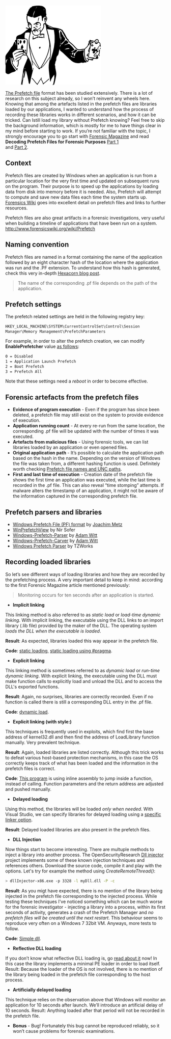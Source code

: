 ![Logo](/assets/images/tricks.png)

[The Prefetch file](http://www.forensicswiki.org/wiki/Windows_Prefetch_File_Format) format has been studied extensively. 
There is a lot of research on this subject already, so I won’t reinvent any wheels here.
Knowing that among the artefacts listed in the prefetch files are libraries loaded by our applications,
I wanted to understand how the process of recording these libraries works in different scenarios, and how it can be tricked. Can  Istill load my library without Prefetch knowing?
Feel free to skip the background information, which is mostly for me to have things clear in my mind before starting to work. 
If you’re not familiar with the topic, I strongly encourage you to go start with [Forensic Magazine](https://www.forensicmag.com/) 
and read **Decoding Prefetch Files for Forensic Purposes**  [Part 1](https://www.forensicmag.com/article/2010/12/decoding-prefetch-files-forensic-purposes-part-1)  
and [Part 2](https://www.forensicmag.com/article/2010/12/decoding-prefetch-files-forensic-purposes-part-2).

## Context
Prefetch files are created by Windows when an application is run from a particular location for the very first time and 
updated on subsequent runs on the program. Their purpose is to speed up the applications by loading data from disk into memory 
before it is needed. Also, Prefetch will attempt to compute and save new data files each time the system starts up. 
[Forensics Wiki](http://www.forensicswiki.org/wiki/Prefetch) goes into excellent detail on prefetch files and 
links to further resources.

Prefetch files are also great artifacts in a forensic investigations, very useful when building a timeline of applications that have been run on a system.  http://www.forensicswiki.org/wiki/Prefetch

## Naming convention
Prefetch files are named in a format containing the name of the application followed by an eight character hash 
of the location where the application was run and the .PF extension.
To understand how this hash is generated, check this very in-depth [Hexacorn blog post](http://www.hexacorn.com/blog/2012/06/13/prefetch-hash-calculator-a-hash-lookup-table-xpvistaw7w2k3w2k8/).

> The name of the corresponding .pf file depends on the path of the application.

## Prefetch settings 
The prefetch related settings are held in the following registry key:
```
HKEY_LOCAL_MACHINE\SYSTEM\CurrentControlSet\Control\Session Manager\Memory Management\PrefetchParameters
```
For example, in order to alter the prefetch creation, we can modify **EnablePrefetcher** value [as follows](https://msdn.microsoft.com/en-us/library/ms940847(v=winembedded.5).aspx):

```
0 = Disabled 
1 = Application Launch Prefetch 
2 = Boot Prefetch 
3 = Prefetch All
```

Note that these settings need a *reboot* in order to become effective.
 
## Forensic artefacts from the prefetch files
* __Evidence of program execution__ - Even if the program has since been deleted, a prefetch file may still exist on the system to provide evidence of execution. 
* __Application running count__ - At every re-run from the same location, the corresponding .pf file will be updated with the number of times it was executed.
* __Artefacts from malicious files__ - Using forensic tools, we can list libraries loaded by an application or even opened files.
* __Original application path__ - It’s possible to calculate the application path based on the hash in the name. Depending on the version of Windows the file was taken from, a different hashing function is used. Definitely worth checking [Prefetch file names and UNC paths](http://www.hexacorn.com/blog/2012/10/29/prefetch-file-names-and-unc-paths/).
* __First and last time of execution__ - Creation date  of the prefetch file shows the first time an application was executed, while the last time is recorded in the .pf file. This can also reveal “time stomping” attempts. If malware alters the timestamp of an application, it might not be aware of the information captured in the corresponding prefetch file.

## Prefetch parsers and libraries
* [Windows Prefetch File (PF) format](https://github.com/libyal/libscca/blob/master/documentation/Windows%20Prefetch%20File%20(PF)%20format.asciidoc) by [Joachim Metz](https://twitter.com/joachimmetz)
* [WinPrefetchView](http://www.nirsoft.net/utils/win_prefetch_view.html) by Nir Sofer
* [Windows-Prefetch-Parser](https://github.com/PoorBillionaire/Windows-Prefetch-Parser) by [Adam Witt](https://twitter.com/_TrapLoop)
* [Windows-Prefetch-Carver](https://github.com/PoorBillionaire/Windows-Prefetch-Carver) by [Adam Witt](https://twitter.com/_TrapLoop)
* [Windows Prefetch Parser](https://tzworks.net/prototype_page.php?proto_id=1) by  TZWorks

## Recording loaded libraries
So let’s see different ways of loading libraries and how they are recorded by the prefetching process. 
A very important detail to keep in mind: according to the first Forensic Magazine article mentioned previously:
> Monitoring occurs for ten seconds after an application is started.

* __Implicit linking__

This linking method is also referred to as _static load_ or _load-time dynamic linking_. With implicit linking, the executable using the DLL links to an import library (.lib file) provided by the maker of the DLL. The operating system _loads the DLL when the executable is loaded_.

**Result**: As expected, libraries loaded this way appear in the prefetch file.

**Code**: [static loading](https://gist.github.com/livz/30de9908a0f690f3f27173562efac463),
[static loading using #pragma](https://gist.github.com/livz/0a99cfbe6947c7615beab7945c50f997).
* __Explicit linking__

This linking method is sometimes referred to as _dynamic load_ or _run-time dynamic linking_. With explicit linking, the executable using the DLL must make function calls to explicitly load and unload the DLL and to access the DLL's exported functions.

**Result**: Again, no surprises, libraries are correctly recorded. Even if no function is called there is still a corresponding DLL entry in the .pf file.

**Code**: [dynamic load](https://gist.github.com/livz/7fb6d6a97ac8719748915f02ea477d14).
* __Explicit linking (with style:)__

This techniques is frequently used in exploits, which find first the base address of kernel32.dll and then find the address of LoadLibrary function manually. Very prevalent technique. 

**Result**: Again, loaded libraries are listed correctly. Although this trick works to defeat various host-based protection mechanisms, in this case the OS correctly keeps track of what has been loaded and the information in the prefetch files is correct.

**Code**: [This program](https://gist.github.com/livz/f690953589e27f1f19c71d51aeb480ba) is using inline assembly to jump inside a function, instead of calling. Function parameters and the return address are adjusted and pushed manually.
* __Delayed loading__

Using this method, the libraries will be loaded _only when needed_. With Visual Studio, we can specify libraries for delayed loading using a [specific linker option](https://docs.microsoft.com/en-gb/cpp/build/reference/specifying-dlls-to-delay-load).

**Result**: Delayed loaded libraries are also present in the prefetch files.
* __DLL Injection__

Now things start to become interesting. There are multuple methods to inject a library into another process. The OpenSecurityResearch [Dll injector](https://github.com/OpenSecurityResearch/dllinjector) project implements some of these known injection techniques and references others. Download the source code, compile it and play with the options. Let's try for example the method using _CreateRemoteThread()_:

```bash
> dllInjector-x86.exe -p 3328 -l myDll.dll -P -c
```
**Result**: As you migt have expected, there is no mention of the library being injected in the prefetch file corresponding to the injected process. While testing these techniques I've noticed something which can be much worse for the forensic investigator - injecting a library into a process, within its first seconds of activity, generates a crash of the Prefetch Manager and _no prefetch files will be created until the next restart_. This behaviour seems to reproduce very often on a Windows 7 32bit VM. Anyways, more tests to follow. 

**Code**: [Simple dll](https://gist.github.com/livz/8794bf3bc3ec55d11c12fe5862da2eb8).
* __Reflective DLL loading__

If you don’t know what reflective DLL loading is, go [read about it](https://github.com/stephenfewer/ReflectiveDLLInjection) now! In this case the library implements a minimal PE loader in order to load itself. 
Result: Because the loader of the OS is not involved, there is no mention of the library being loaded in the prefetch file corresponding to the host process. 
* __Artificially delayed loading__

This technique relies on the observation above that Windows will monitor an application for 10 seconds after launch. We’ll introduce an artificial delay of 10 seconds.
Result: Anything loaded after that period will not be recorded in the prefetch file.
* __Bonus__ - Bug!
Fortunately this bug cannot be reproduced reliably, so it won’t cause problems for forensic examinations.

